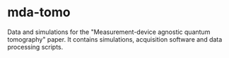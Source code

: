 # mda-tomo
Data and simulations for the "Measurement-device agnostic quantum tomography" paper.
It contains simulations, acquisition software and data processing scripts.
